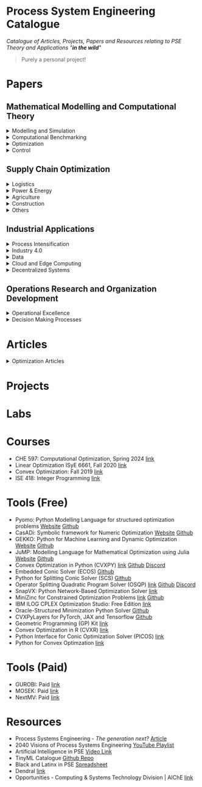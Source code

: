 # Process System Engineering Catalogue
*Catalogue of Articles, Projects, Papers and Resources relating to PSE Theory and Applications "**in the wild**"*
> Purely a personal project!

# Papers

## Mathematical Modelling and Computational Theory

<details><summary>Modelling and Simulation</summary>

| Description | Source | Time of Publication | Keywords |
| :--- | :---:|---:|:---: |
|[Deep kernel learning approach to engine emissions modeling](https://www.cambridge.org/core/services/aop-cambridge-core/content/view/638332CFF08E18BCD55D6ACC75BB3B28/S2632673620000040a.pdf/deep-kernel-learning-approach-to-engine-emissions-modeling.pdf)|Data-Centric Engineering|May 2020|Deep kernel learning; emissions; surrogate models; Gaussian processes; internal combustion engines|
|[Dynamic Data-Driven Modeling of Pharmaceutical Processes](https://citeseerx.ist.psu.edu/viewdoc/download?doi=10.1.1.221.6152&rep=rep1&type=pdf)|Industrial & Engineering Chemistry Research|April 2011|Kriging, Dynamic Neural Network, DoE|
|||||
</details>

<details><summary>Computational Benchmarking</summary>

| Description | Source | Time of Publication | Keywords |
| :--- | :---:|---:|:---: |
|||||
|||||
</details>

<details><summary>Optimization</summary>

| Description | Source | Time of Publication | Keywords |
| :--- | :---:|---:|:---: |
|[Game theory-based renewable multi-energy system design and subsidy strategy optimization](https://reader.elsevier.com/reader/sd/pii/S2666792421000172?token=3519BCBA98C9AF6F14E9873B82F62EDF4FBB3BA4365DF35CC5C9838A813A73F0E8A088109D278B0DCAB77686ED9C7242&originRegion=eu-west-1&originCreation=20211227015718)|Advances in Applied Energy|March 2021|Multi-Energy System, Renewable Energy, Game Theory, Subsidy Strategy, Decarbonization|
|[Optimal Design of Energy Systems Using Constrained Grey-Box Multi-Objective Optimization](https://pdf.sciencedirectassets.com/271414/1-s2.0-S0098135418X00076/1-s2.0-S009813541830084X/am.pdf?X-Amz-Security-Token=IQoJb3JpZ2luX2VjECwaCXVzLWVhc3QtMSJIMEYCIQCWL%2FqbRp2DeuhQRlkBxV12%2B%2BteobIEdalyf%2Bl6O4h1WgIhAIXALkHUb2OmHLfWtYlLTo03QGVaf7BlbBF3gq7vaZsNKvoDCDUQBBoMMDU5MDAzNTQ2ODY1Igw1uANrm0YmDCsPqiQq1wOEdmVSeA4WJsNvvCyERkvdMaWU5dbF2%2BHW14JUUz6TqJDqOdLTsepuNvxJpRpdqTTo%2BOm2r%2BOX6d0phv0wGdFyhMxuZzExhwvxZZn7xMtCZ0X2zbNSflNvksh1bUBnhkTvhn5QRKb1tpvCZBlt8Y0gfSzk%2Bv4KQ6vlvC7SRngaC%2BCPIQUqqj%2F%2Fx1T0UHQieOEn4eAb3D45ANODmAbXYpDC4a1DffoF6jYMT0rHL1mSXn8Y51wXzwKGW3EDQdPJuma54mwe4cmf11%2Fzfxnn1tqjU7aKiYr4sLlvdKz6Q1SHgZwTlP0uDkvhzfz2SmZNMxUdo14fcRPh09AFyv%2Fajzqk9icps637Y8i6IJcGGN1Ea2fkdFBEPGnHTJmlXG68VDROshpn0QnWHx8TrX6eJ5PwEoAyvhPAV7RQhgHeH1gjwaYBNwC9Lsle%2FeS6gzFT5iPLFJBz1Awujc5KGw%2B8niIfXNin5vXeB85Z7NGxcG8ZSiNLt3eryEycGd1WHw3oIQ5RavS0qpGwm0SUn05eoe8xt5CkQusQXGO2JEEfZcWa9WO%2FNi78%2BRZmfU%2FbOLbV0CcLfMWUqjZ1bs%2B%2Bw5HNKpaF6xBjWycvYr4SsZ1bl%2FcvwVQQrJ%2BZeqQw1ODCjgY6pAFRR0dzfDcD67YqCjz3yggKF3YLBK08YMcEQ5rFDBDyveAuzafc279vneC3qp5VuPzZ7rAiis9lUm23fgLF%2FjtGTw2mPF%2B1ZK2QAW7LuJaft6PhZamFqiqaStrOHs2kyrUoQjiPGh8uP83SMl9qlR1ikj84taG1bUIYE523N5KOy4TMG6o34aCMZOtiRbzTe%2Bd3%2FPZOK4r2wLYZXbJ8jrlWscVc0A%3D%3D&X-Amz-Algorithm=AWS4-HMAC-SHA256&X-Amz-Date=20220101T203949Z&X-Amz-SignedHeaders=host&X-Amz-Expires=300&X-Amz-Credential=ASIAQ3PHCVTYWFHTOV36%2F20220101%2Fus-east-1%2Fs3%2Faws4_request&X-Amz-Signature=215604adbf60ccc7f59bd9ef7923fc49d4c570365a9763b96221369a65ec6ba4&hash=5f0efbc175a86bc124cecaea95c2a649d73c9cc020be638c837d7b2a8f0c0ebb&host=68042c943591013ac2b2430a89b270f6af2c76d8dfd086a07176afe7c76c2c61&pii=S009813541830084X&tid=pdf-442e3ddf-4991-44e0-84e5-3f140d01b4b8&sid=0679eee4400cc443ce6baf99f32e1fc99ea2gxrqb&type=client)||2018|Derivative-free optimization; Grey/black-box optimization; Multi-objective optimization; Energy systems engineering|
|[Global Optimization Advances in Mixed-Integer Nonlinear Programming, MINLP, and Constrained Derivative-Free Optimization, CDFO](https://pdf.sciencedirectassets.com/271700/1-s2.0-S0377221716X00070/1-s2.0-S037722171501142X/Fani_Boukouvala_Deterministic_Global_Optimization_2015.pdf?X-Amz-Security-Token=IQoJb3JpZ2luX2VjEC0aCXVzLWVhc3QtMSJHMEUCIQC%2Fgdzy%2BJsYsAlr44V%2F%2FHrESzAkYGqhsqgnZCnUAHqkJQIgf8rmxge%2Bv1gzYUaR0vP2ESgd%2B6ShX86xB2BfGcD7fz8q%2BgMINRAEGgwwNTkwMDM1NDY4NjUiDM%2BBHzYZWOVfxjkBsirXA%2F8jq9NakJe5qFw2t12h6Kk1oFFNFrFNYPSB6rapjSsq83867o4lVZixX%2B8VuwPw1ldw2yu%2BTxHb8kIHu0eQal0yETTMAqq43c2yHFtsxDaamSoxV9NKkt%2Fnd22DFF2URb7CaztB7%2BLGGu%2Ffup4L5v78MzwRg0XFh4I8e%2B4nsDCkBfuWDqjKMf7bG3zOs3Rg2z8a89OZvZLqtWYzKiBHx9iUOuEKvcA%2FnWDjdmyfzgu67MVba%2FNYwxcfoZ2bZAc9yiXJGrEVAVihiDGukhUrn2hri9XQ4L4mfheGN08aRuMJwLnmhEmM3A2uAJ0bI5mNotvSwqCjWiGjVC2kCltwR259dZIqifH7%2F9aZ%2Br6JVCxGm%2B3SWZhoBogJ2k1Vgm4WTO2KXcSVox7CQZsM39kUUCq6lwIhCCCMUIPMSyqAh9wfMCDgTbaKv7fjbMjiowE%2BVwi46sBxG%2FNsM0iuSWyEOO2B%2BAaJULHytNYD%2BWUb17%2FW9qf%2BOvIYBPn6q%2FwF%2FpxnSq50DyogFdwwPrylRLypsjfiuxfzizss1ZYYgQDFZ7iBVoctU2J3Bio%2BGIsBZzQuDOLThFc58t2szkQzGxcNXhe%2BWGTzHajNjO%2BWR3Bxk3TCGYGjujk9KDC47sKOBjqlAZgAIDfuiAMb6QlTe0CGA9MqpGwsPPPVb7A1oZg3PpZZbeXBPje0wK2rMz35zGM14M0g52Hmp79vVrsSO8KcrSDdkZLIy3%2BlanQVTQ5PtVm4nFopaz2SbMnoyR9lMI7dUcmIzja57%2BOBUOFaIgFaBOemEqUednoACvVU%2B24RAJv5U66FtA4IRfmj9fYMBx30LPExFGFD8itOKWQuoPcbiXnss5%2FyrA%3D%3D&X-Amz-Algorithm=AWS4-HMAC-SHA256&X-Amz-Date=20220101T203950Z&X-Amz-SignedHeaders=host&X-Amz-Expires=300&X-Amz-Credential=ASIAQ3PHCVTYU5UAPY7T%2F20220101%2Fus-east-1%2Fs3%2Faws4_request&X-Amz-Signature=f622ee4471602bb1a255da7777136d8fa7f8d6b4c2ab4315a6c4e61a52d77406&hash=cce88bafe82763de237c4d356b925bb2b577386c6a7215a31569746ca8ce925b&host=68042c943591013ac2b2430a89b270f6af2c76d8dfd086a07176afe7c76c2c61&pii=S037722171501142X&tid=pdf-a99f1278-1ce5-4a16-b285-46c1670486ff&sid=0679eee4400cc443ce6baf99f32e1fc99ea2gxrqb&type=client)|European Journal of Operational Research|August 2015|MINLP, Deterministic Global Optimization, Derivative-Free, Black-Box, Grey-Box, Constraints|
|[Minimizing oracle-structured Composite Functions](https://web.stanford.edu/~boyd/papers/pdf/oracle_struc_composite.pdf)|Optimization and Engineering|November 2021|Composite convex optimization, First-order oracles, Structured optimization, Quasi-second-order methods and Tuning-free methods|
|[A General System for Heuristic Minimization of Convex Fuctions over Non-Convex Sets](https://stanford.edu/~boyd/papers/pdf/ncvx.pdf)|Optimization Methods & Software|March 2017|non-convex optimization, convex approximations, heuristics, alternating direction method of multipliers and modelling software|
</details>

<details><summary>Control</summary>

| Description | Source | Time of Publication | Keywords |
| :--- | :---:|---:|:---: |
|||||
|||||
</p></details>
</details>

## Supply Chain Optimization

<details><summary>Logistics</summary>

| Description | Source | Time of Publication | Keywords |
| :--- | :---:|---:|:---: |
|||||
|||||
</details>

<details><summary>Power & Energy</summary>

| Description | Source | Time of Publication | Keywords |
| :--- | :---:|---:|:---: |
|||||
|||||
</details>

<details><summary>Agriculture</summary>

| Description | Source | Time of Publication | Keywords |
| :--- | :---:|---:|:---: |
|||||
|||||
</details>

<details><summary>Construction</summary>

| Description | Source | Time of Publication | Keywords |
| :--- | :---:|---:|:---: |
|||||
|||||
</details>

<details><summary>Others</summary>

| Description | Source | Time of Publication | Keywords |
| :--- | :---:|---:|:---: |
|||||
|||||
</details>

## Industrial Applications

<details><summary>Process Intensification</summary>

| Description | Source | Time of Publication | Keywords |
| :--- | :---:|---:|:---: |
|[An Overview of Process Systems Engineering Approaches for Process Intensification: State of the Art](https://pdf.sciencedirectassets.com/271349/1-s2.0-S0255270118X00105/1-s2.0-S0255270118302782/am.pdf?X-Amz-Security-Token=IQoJb3JpZ2luX2VjECwaCXVzLWVhc3QtMSJIMEYCIQCWL%2FqbRp2DeuhQRlkBxV12%2B%2BteobIEdalyf%2Bl6O4h1WgIhAIXALkHUb2OmHLfWtYlLTo03QGVaf7BlbBF3gq7vaZsNKvoDCDUQBBoMMDU5MDAzNTQ2ODY1Igw1uANrm0YmDCsPqiQq1wOEdmVSeA4WJsNvvCyERkvdMaWU5dbF2%2BHW14JUUz6TqJDqOdLTsepuNvxJpRpdqTTo%2BOm2r%2BOX6d0phv0wGdFyhMxuZzExhwvxZZn7xMtCZ0X2zbNSflNvksh1bUBnhkTvhn5QRKb1tpvCZBlt8Y0gfSzk%2Bv4KQ6vlvC7SRngaC%2BCPIQUqqj%2F%2Fx1T0UHQieOEn4eAb3D45ANODmAbXYpDC4a1DffoF6jYMT0rHL1mSXn8Y51wXzwKGW3EDQdPJuma54mwe4cmf11%2Fzfxnn1tqjU7aKiYr4sLlvdKz6Q1SHgZwTlP0uDkvhzfz2SmZNMxUdo14fcRPh09AFyv%2Fajzqk9icps637Y8i6IJcGGN1Ea2fkdFBEPGnHTJmlXG68VDROshpn0QnWHx8TrX6eJ5PwEoAyvhPAV7RQhgHeH1gjwaYBNwC9Lsle%2FeS6gzFT5iPLFJBz1Awujc5KGw%2B8niIfXNin5vXeB85Z7NGxcG8ZSiNLt3eryEycGd1WHw3oIQ5RavS0qpGwm0SUn05eoe8xt5CkQusQXGO2JEEfZcWa9WO%2FNi78%2BRZmfU%2FbOLbV0CcLfMWUqjZ1bs%2B%2Bw5HNKpaF6xBjWycvYr4SsZ1bl%2FcvwVQQrJ%2BZeqQw1ODCjgY6pAFRR0dzfDcD67YqCjz3yggKF3YLBK08YMcEQ5rFDBDyveAuzafc279vneC3qp5VuPzZ7rAiis9lUm23fgLF%2FjtGTw2mPF%2B1ZK2QAW7LuJaft6PhZamFqiqaStrOHs2kyrUoQjiPGh8uP83SMl9qlR1ikj84taG1bUIYE523N5KOy4TMG6o34aCMZOtiRbzTe%2Bd3%2FPZOK4r2wLYZXbJ8jrlWscVc0A%3D%3D&X-Amz-Algorithm=AWS4-HMAC-SHA256&X-Amz-Date=20220101T203955Z&X-Amz-SignedHeaders=host&X-Amz-Expires=300&X-Amz-Credential=ASIAQ3PHCVTYWFHTOV36%2F20220101%2Fus-east-1%2Fs3%2Faws4_request&X-Amz-Signature=32ad87a538ddae418e83adeac37ffa531ad8469f8f8a3ca623242f25190183be&hash=2ed9e6108547acdb94590f04742413d1d12d076f0f5cb1d469f1abc834a025a3&host=68042c943591013ac2b2430a89b270f6af2c76d8dfd086a07176afe7c76c2c61&pii=S0255270118302782&tid=pdf-8bdc4262-6bac-4ca8-869d-8b39f6010eed&sid=0679eee4400cc443ce6baf99f32e1fc99ea2gxrqb&type=client)||2018|Process intensification; Process Systems Engineering; Process synthesis; Process optimization; Process operability|
|[Systematic Process Intensification using Building Blocks](https://pdf.sciencedirectassets.com/271414/1-s2.0-S0098135417X00070/1-s2.0-S0098135417300534/Salih_Emre_Demirel_Process_Intensification_2017.pdf?X-Amz-Security-Token=IQoJb3JpZ2luX2VjECwaCXVzLWVhc3QtMSJIMEYCIQCWL%2FqbRp2DeuhQRlkBxV12%2B%2BteobIEdalyf%2Bl6O4h1WgIhAIXALkHUb2OmHLfWtYlLTo03QGVaf7BlbBF3gq7vaZsNKvoDCDUQBBoMMDU5MDAzNTQ2ODY1Igw1uANrm0YmDCsPqiQq1wOEdmVSeA4WJsNvvCyERkvdMaWU5dbF2%2BHW14JUUz6TqJDqOdLTsepuNvxJpRpdqTTo%2BOm2r%2BOX6d0phv0wGdFyhMxuZzExhwvxZZn7xMtCZ0X2zbNSflNvksh1bUBnhkTvhn5QRKb1tpvCZBlt8Y0gfSzk%2Bv4KQ6vlvC7SRngaC%2BCPIQUqqj%2F%2Fx1T0UHQieOEn4eAb3D45ANODmAbXYpDC4a1DffoF6jYMT0rHL1mSXn8Y51wXzwKGW3EDQdPJuma54mwe4cmf11%2Fzfxnn1tqjU7aKiYr4sLlvdKz6Q1SHgZwTlP0uDkvhzfz2SmZNMxUdo14fcRPh09AFyv%2Fajzqk9icps637Y8i6IJcGGN1Ea2fkdFBEPGnHTJmlXG68VDROshpn0QnWHx8TrX6eJ5PwEoAyvhPAV7RQhgHeH1gjwaYBNwC9Lsle%2FeS6gzFT5iPLFJBz1Awujc5KGw%2B8niIfXNin5vXeB85Z7NGxcG8ZSiNLt3eryEycGd1WHw3oIQ5RavS0qpGwm0SUn05eoe8xt5CkQusQXGO2JEEfZcWa9WO%2FNi78%2BRZmfU%2FbOLbV0CcLfMWUqjZ1bs%2B%2Bw5HNKpaF6xBjWycvYr4SsZ1bl%2FcvwVQQrJ%2BZeqQw1ODCjgY6pAFRR0dzfDcD67YqCjz3yggKF3YLBK08YMcEQ5rFDBDyveAuzafc279vneC3qp5VuPzZ7rAiis9lUm23fgLF%2FjtGTw2mPF%2B1ZK2QAW7LuJaft6PhZamFqiqaStrOHs2kyrUoQjiPGh8uP83SMl9qlR1ikj84taG1bUIYE523N5KOy4TMG6o34aCMZOtiRbzTe%2Bd3%2FPZOK4r2wLYZXbJ8jrlWscVc0A%3D%3D&X-Amz-Algorithm=AWS4-HMAC-SHA256&X-Amz-Date=20220101T203953Z&X-Amz-SignedHeaders=host&X-Amz-Expires=300&X-Amz-Credential=ASIAQ3PHCVTYWFHTOV36%2F20220101%2Fus-east-1%2Fs3%2Faws4_request&X-Amz-Signature=fa3f767e98110269039bcea4f7b33e3f1f102bc5ff7d7712091f46a8d66d2d14&hash=8ff1a8bdda27aa68e31e2eb14bffbfe9592647c20a4f75cbffe74c76e57d42c0&host=68042c943591013ac2b2430a89b270f6af2c76d8dfd086a07176afe7c76c2c61&pii=S0098135417300534&tid=pdf-99ba113f-c8dc-42cd-9ad3-0f5e8fc5dfb4&sid=0679eee4400cc443ce6baf99f32e1fc99ea2gxrqb&type=client)||2017|Process Intensification, Process Design, Process Synthesis, Optimization, Building Blocks|
|||||
</details>

<details><summary>Industry 4.0</summary>

| Description | Source | Time of Publication | Keywords |
| :--- | :---:|---:|:---: |
|[Universal Digital Twin - A Dynamic Knowledge Graph](https://www.cambridge.org/core/services/aop-cambridge-core/content/view/FD25CDFF886CD2ED33D1FDFC13F6BEAB/S2632673621000101a.pdf/universal-digital-twin-a-dynamic-knowledge-graph.pdf)|Data-Centric Engineering|June 2021|Agents; data; digital twin; dynamic knowledge graph; interoperability|
|[Semantic 3D City Database — An enabler for a dynamic geospatialknowledge graph](https://reader.elsevier.com/reader/sd/pii/S2666546821000574?token=8C63576177277D5CBB34681198DA28555445F177C633B27C9901BCB0297700D34C2237AF84341544223407C2A1538852&originRegion=eu-west-1&originCreation=20211227011657)|Energy and AI|July 2021|CityGML; Sustainability; Digitisation; Urban Planning; Semantic Web; Knowledge Graph; Ontology; Decision Support System; Artificial Intelligence; Geospatial Modelling; Geospatial Search|
</details>

<details><summary>Data</summary>

| Description | Source | Time of Publication | Keywords |
| :--- | :---:|---:|:---: |
|[The semantics of Chemical Markup Language (CML) for computational chemistry : CompChem](https://jcheminf.biomedcentral.com/track/pdf/10.1186/1758-2946-4-15.pdf)|Journal of Cheminformatics|June 2021|CML, XML|
|||||
</details>

<details><summary>Cloud and Edge Computing</summary>

| Description | Source | Time of Publication | Keywords |
| :--- | :---:|---:|:---: |
|||||
|||||
</details>

<details><summary>Decentralized Systems</summary>

| Description | Source | Time of Publication | Keywords |
| :--- | :---:|---:|:---: |
|||||
|||||
</details>

## Operations Research and Organization Development

<details><summary>Operational Excellence</summary>

| Description | Source | Time of Publication | Keywords |
| :--- | :---:|---:|:---: |
|[Improvement of Tablet Coating Uniformity Using a Quality by Design Approach](https://www.ncbi.nlm.nih.gov/pmc/articles/PMC3299457/)|PubMed|March 2012|kriging, LIBS, quality by design, response surface, tablet coating|
|||||
</details>

<details><summary>Decision Making Processes</summary>

| Description | Source | Time of Publication | Keywords |
| :--- | :---:|---:|:---: |
|||||
|||||
</details>

# Articles

<details><summary>Optimization Articles</summary>
  
| Description | Source | Keywords |
| :--- | :---:|:---: |
|[Differentiable Convex Optimization Layers](https://web.stanford.edu/~boyd/papers/pdf/diff_cvxpy.pdf)|NeurIPS|Convex Optimization, PyTorch, JAX, Tensorflow|
|[Disciplined Multi-Convex Programming](https://arxiv.org/pdf/1609.03285.pdf)|ArXiv-Oct 2016||
||||
</details>

# Projects

# Labs

# Courses
- CHE 597: Computational Optimization, Spring 2024 [link](https://canli1.github.io/courses)
- Linear Optimization ISyE 6661, Fall 2020 [link](https://www2.isye.gatech.edu/~sdey30/CourseLinearProgramming.html)
- Convex Optimization: Fall 2019 [link](https://www.stat.cmu.edu/~ryantibs/convexopt/)
- ISE 418: Integer Programming [link](https://coral.ise.lehigh.edu/~ted/teaching/ie418/)

# Tools (Free)
- Pyomo: Python Modelling Language for structured optimization problems [Website](www.pyomo.org) [Github](https://www.github.com/Pyomo/pyomo) 
- CasADi: Symbolic framework for Numeric Optimization [Website](www.casadi.org) [Github](https://www.github.com/casadi/casadi)
- GEKKO: Python for Machine Learning and Dynamic Optimization [Website](www.machinelearning.byu.edu) [Github](https://www.github.com/BYU-PRISM/GEKKO)
- JuMP: Modelling Language for Mathematical Optimization using Julia [Website](www.jump.dev) [Github](https://github.com/jump-dev/JuMP.jl)
- Convex Optimization in Python (CVXPY) [link](https://www.cvxpy.org/) [Github](https://github.com/cvxpy/cvxpy) [Discord](https://discord.gg/4urRQeGBCr)
- Embedded Conic Solver (ECOS) [Github](https://github.com/embotech/ecos)
- Python for Splitting Conic Solver (SCS) [Github](https://github.com/bodono/scs-python)
- Operator Splitting Quadratic Program Solver (OSQP) [link](https://osqp.org/) [Github](https://github.com/osqp/osqp) [Discord](https://osqp.discourse.group/)
- SnapVX: Python Network-Based Optimization Solver [link](http://snap.stanford.edu/snapvx/)
- MiniZinc for Constrained Optimization Problems [link](https://www.minizinc.org/) [Github](https://github.com/MiniZinc) 
- IBM ILOG CPLEX Optimization Studio: Free Edition [link](https://www.ibm.com/account/reg/us-en/signup?formid=urx-20028)
- Oracle-Structured Minimization Python Solver [Github](https://github.com/cvxgrp/osmm)
- CVXPyLayers for PyTorch, JAX and Tensorflow [Github](https://github.com/cvxgrp/cvxpylayers/)
- Geometric Programming (GP) Kit [link](https://gpkit.readthedocs.io/en/latest/)
- Convex Optimization in R (CVXR) [link](https://cvxr.rbind.io/)
- Python Interface for Conic Optimization Solver (PICOS) [link](https://picos-api.gitlab.io/picos/)
- Python for Convex Optimzation [link](http://cvxopt.org/)

# Tools (Paid)
- GUROBI: Paid [link](https://www.gurobi.com/)
- MOSEK: Paid [link](https://www.mosek.com/)
- NextMV: Paid [link](https://www.nextmv.io/)

# Resources
- Process Systems Engineering - *The generation next?* [Article](https://www.sciencedirect.com/science/article/pii/S0098135421000302/pdfft?md5=0619826e1f1a6477a49f25bbafd0a889&pid=1-s2.0-S0098135421000302-main.pdf)
- 2040 Visions of Process Systems Engineering [YouTube Playlist](https://www.youtube.com/playlist?list=PL1Z8XsQQiN4MUNGsCZSeoT_kr9J-loncC)
- Artificial Intelligence in PSE [Video Link](https://www.youtube.com/watch?v=VFOVmEQE8y4&t=4326s)
- TinyML Catalogue [Github Repo](https://github.com/gigwegbe/tinyml-papers-and-projects)
- Black and Latinx in PSE [Spreadsheet](https://docs.google.com/spreadsheets/d/1YRKdPS9Ezc0-gi8uZVzFtOsAmlsSzK9EwFZ-IvG4rfY/edit#gid=1405385316)
- Dendral [link](https://en.wikipedia.org/wiki/Dendral)
- Opportunities - Computing & Systems Technology Division | AIChE [link](https://listserv.umd.edu/cgi-bin/wa?A1=ind2207&L=CAST10)
